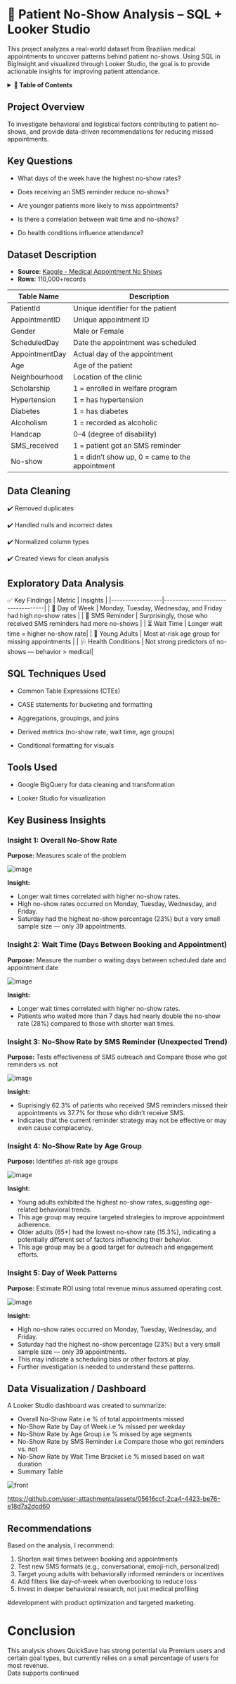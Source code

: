 # 🏥 Patient No-Show Analysis – SQL + Looker Studio

This project analyzes a real-world dataset from Brazilian medical appointments to uncover patterns behind patient no-shows. Using SQL in BigInsight and visualized through Looker Studio, the goal is to provide actionable insights for improving patient attendance.

<details>
<summary><strong>📑 Table of Contents</strong></summary>

- [Project Overview](#project-overview)  
- [Key Questions](#key-questions) 
- [Dataset Description](#dataset-description)  
- [Data Cleaning](#data-cleaning) 
- [Exploratory Data Analysis (EDA)](#exploratory-data-analysis)  
- [SQL Techniques Used](#sql-techniques-used)  
- [Tools Used](#tools-used)
- [Key Business Insights](#key-business-insights)  
  - [Insight 1: Overall No-Show Rate](#insight-1-overall-no-show-rate)  
  - [Insight 2: Wait Time (Days Between Booking and Appointment)](#insight-2-wait-time-days-between-booking-and-appointment)  
  - [Insight 3: No-Show Rate by SMS Reminder (Unexpected Trend)](#insight-3-no-show-rate-by-sms-reminder-unexpected-trend)  
  - [Insight 4: No-Show Rate by Age Group ](#insight-4-no-show-rate-by-age-group)  
  - [Insight 5: Day of Week Patterns](#insight-5-day-of-week-patterns) 
<!-- - [Data Visualization / Dashboard](#data-visualization--dashboard)   -->
- [Recommendations](#recommendations)  
<!-- - [Challenges Faced](#challenges-faced)   -->
- [Conclusion](#conclusion)  
<!-- - [Next Steps / Future Work](#next-steps--future-work)   -->
- [Author & License](#author--license)

</details>

## Project Overview

To investigate behavioral and logistical factors contributing to patient no-shows, and provide data-driven recommendations for reducing missed appointments.


## Key Questions
- What days of the week have the highest no-show rates?

- Does receiving an SMS reminder reduce no-shows?

- Are younger patients more likely to miss appointments?

- Is there a correlation between wait time and no-shows?

- Do health conditions influence attendance?


## Dataset Description
- **Source**: [Kaggle - Medical Appointment No Shows](https://www.kaggle.com/datasets/joniarroba/noshowappointments)
- **Rows**: 110,000+records

| Table Name       | Description                       | 
|------------------|-----------------------------------|
| PatientId        | Unique identifier for the patient | 
| AppointmentID    | Unique appointment ID | 
| Gender           | Male or Female | 
| ScheduledDay     | Date the appointment was scheduled | 
| AppointmentDay   | Actual day of the appointment |
| Age	           | Age of the patient |
| Neighbourhood	   | Location of the clinic |
| Scholarship	   | 1 = enrolled in welfare program |
| Hypertension	   | 1 = has hypertension |
| Diabetes	       | 1 = has diabetes |
| Alcoholism	   | 1 = recorded as alcoholic |
| Handcap	       | 0–4 (degree of disability) |
| SMS_received	   | 1 = patient got an SMS reminder |
| No-show	       | 1 = didn’t show up, 0 = came to the appointment |


## Data Cleaning 
✔️ Removed duplicates

✔️ Handled nulls and incorrect dates

✔️ Normalized column types

✔️ Created views for clean analysis

## Exploratory Data Analysis 

✅ Key Findings
| Metric           | Insights                      | 
|------------------|-----------------------------------|
| 📅 Day of Week   | Monday, Tuesday, Wednesday, and Friday had high no-show rates | 
| 📲 SMS Reminder  | Surprisingly, those who received SMS reminders had more no-shows | 
| ⏳ Wait Time     | Longer wait time = higher no-show rate| 
| 🧒 Young Adults  | Most at-risk age group for missing appointments | 
| 🩺 Health Conditions   | Not strong predictors of no-shows — behavior > medical|


## SQL Techniques Used

- Common Table Expressions (CTEs)

- CASE statements for bucketing and formatting

- Aggregations, groupings, and joins

- Derived metrics (no-show rate, wait time, age groups)

- Conditional formatting for visuals

## Tools Used
- Google BigQuery for data cleaning and transformation

- Looker Studio for visualization


<!-- ## Data Cleaning & Preparation

- Ensured referential integrity across user_id and goal_id  
- Validated date formats and ensured complete monthly data  
- Checked for missing values in financial columns (fee_amount)  
- Verified consistent value ranges (e.g., realistic goal targets and fees) -->

<!-- ## Exploratory Data Analysis (EDA)

- Monthly transaction and subscription volume trends  
- Distribution of users by plan and user type  
- Outlier detection in revenue and goal target amounts  
- Correlation between target amount and transaction frequency -->


## Key Business Insights

### Insight 1: Overall No-Show Rate 
**Purpose:** Measures scale of the problem

![image](./images/summary.PNG)

**Insight:**  
- Longer wait times correlated with higher no-show rates.
- High no-show rates occurred on Monday, Tuesday, Wednesday, and Friday.
- Saturday had the highest no-show percentage (23%) but a very small sample size — only 39 appointments.

### Insight 2: Wait Time (Days Between Booking and Appointment)

**Purpose:** Measure the number o waiting days between scheduled date and appointment date

![image](./images/wait%20time%20vs%20noshow.PNG)

**Insight:**  
- Longer wait times correlated with higher no-show rates.
- Patients who waited more than 7 days had nearly double the no-show rate (28%) compared to those with shorter wait times.

### Insight 3: No-Show Rate by SMS Reminder (Unexpected Trend)

**Purpose:** Tests effectiveness of SMS outreach and Compare those who got reminders vs. not

![image](./images/sms.PNG)

**Insight:**  
- Suprisingly 62.3% of patients who received SMS reminders missed their appointments vs 37.7% for those who didn’t receive SMS.
- Indicates that the current reminder strategy may not be effective or may even cause complacency.



### Insight 4: No-Show Rate by Age Group 

**Purpose:** Identifies at-risk age groups


![image](./images/age.PNG)

**Insight:**  
- Young adults exhibited the highest no-show rates, suggesting age-related behavioral trends.
- This age group may require targeted strategies to improve appointment adherence.
- Older adults (65+) had the lowest no-show rate (15.3%), indicating a potentially
different set of factors influencing their behavior.
- This age group may be a good target for outreach and engagement efforts.

### Insight 5: Day of Week Patterns

**Purpose:** Estimate ROI using total revenue minus assumed operating cost.

![image](./images/day_of_week.PNG)

**Insight:**  
- High no-show rates occurred on Monday, Tuesday, Wednesday, and Friday.
- Saturday had the highest no-show percentage (23%) but a very small sample size — only 39 appointments.
- This may indicate a scheduling bias or other factors at play.
- Further investigation is needed to understand these patterns.


## Data Visualization / Dashboard

A Looker Studio dashboard was created to summarize:
- Overall No-Show Rate	i.e % of total appointments missed
- No-Show Rate by Day of Week	i.e % missed per weekday
- No-Show Rate by Age Group i.e	% missed by age segments
- No-Show Rate by SMS Reminder	i.e Compare those who got reminders vs. not 
- No-Show Rate by Wait Time Bracket i.e	% missed based on wait duration
- Summary Table 

![front](https://lookerstudio.google.com/s/hg8QbvC6mmc)

https://github.com/user-attachments/assets/05616ccf-2ca4-4423-be76-e18d7a2dcd60

## Recommendations

Based on the analysis, I recommend:

1. Shorten wait times between booking and appointments
2. Test new SMS formats (e.g., conversational, emoji-rich, personalized)
3. Target young adults with behaviorally informed reminders or incentives
4. Add filters like day-of-week when overbooking to reduce loss
5. Invest in deeper behavioral research, not just medical profiling

<!-- ## Challenges Faced

- Interpreting user value with flat cost assumptions  
- Mock dataset lacked nuanced user behavior (e.g., churn signals)  
- Maintaining consistent joins and CTE logic across all queries   -->

#development with product optimization and targeted marketing.

<!-- ## Next Steps / Future Work

- Add churn and lifetime value modeling  
- Automate profitability scoring using SQL procedures  
- Introduce clustering for user behavior segmentation  
- Develop goal conversion funnels and engagement scoring -->

<!-- ## Author & License

This project was created as part of a professional portfolio to demonstrate practical financial analytics using SQL & Power BI.

- TikTok: [@wanja_analyst](https://www.tiktok.com/@wanja_analyst)
- GitHub: [https://github.com/wanja-susan](https://github.com/wanja-susan)    
- LinkedIn: [Susan Wanja Kariuki](https://www.linkedin.com/in/susan-wanja-1b63a6234/)  

© 2025 | Susan Wanja | Data Analytics Portfolio -->

# Conclusion

This analysis shows QuickSave has strong potential via Premium users and certain goal types, but currently relies on a small percentage of users for most revenue.  
Data supports continued 